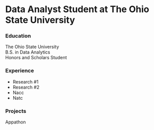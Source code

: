 # Data Analyst Student at The Ohio State University


### Education
The Ohio State University  		           
B.S. in Data Analytics                                                                                                                                               	
Honors and Scholars Student


### Experience
- Research #1
- Research #2
- Nacc
- Natc

### Projects
Appathon
